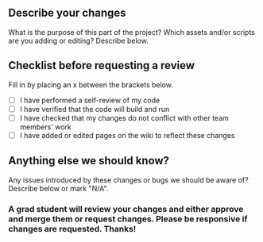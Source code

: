 ## Describe your changes
What is the purpose of this part of the project? Which assets and/or scripts are you adding or editing? Describe below.

## Checklist before requesting a review
Fill in by placing an x between the brackets below.
- [ ] I have performed a self-review of my code
- [ ] I have verified that the code will build and run
- [ ] I have checked that my changes do not conflict with other team members' work
- [ ] I have added or edited pages on the wiki to reflect these changes

## Anything else we should know?
Any issues introduced by these changes or bugs we should be aware of? Describe below or mark "N/A".

### A grad student will review your changes and either approve and merge them or request changes. Please be responsive if changes are requested. Thanks!
